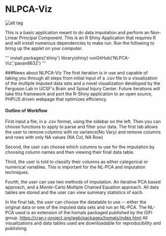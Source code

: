 # NLPCA-Viz
![alt tag](https://zenodo.org/badge/20544/pavan8632/NLPCA-Viz.svg)

This is a basic applicaiton meant to do data imputation and perform an Non-Linear Principal Component. This is an R Shiny Application that requires R and will install numerous dependencies to make run. Run the following to bring up the applet on your computer. 

''' 
install.packages('shiny')
library(shiny)
runGitHub('NLPCA-Viz','pavan8632')
'''

###News about NLPCA-Viz
The first iteration is in use and capable of taking you through all steps from initial input of a .csv file to a visualization of the multiple imputed data sets and a novel visualization developed by the Ferguson Lab in UCSF's Brain and Spinal Injury Center. Future iterations will take this framework and port the R-Shiny application to an open source, PHP/JS driven webpage that optimizes efficiency.  

#### Outline of Workflow
First input a file, in a .csv format, using the sidebar on the left. Then you can choose functions to apply to parse and filter your data. The first tab allows the user to remove columns with no variance(No Vary) and remove columns and rows with only NA values (NA Col, NA Row)

Second, the user can choose which columns to use for the imputation by choosing column names and then viewing their final data table. 

Third, the user is told to classify their columns as either categorical or numerical variables. This is important for the NL-PCA and imputation techniques.

Fourth, the user can use two methods of imputation. An iterative PCA based approach, and a Monte-Carlo Multiple Chained Equation approach. All data tables are stored and the user can view summary statistics of each. 

In the final tab, the user can choose the datatable to use -- either the original data or one of the imputed data sets and run an NL-PCA. The NL-PCA used is an extension of the homals packaged published by the GIFI group. https://cran.r-project.org/web/packages/homals/index.html All visualizations and data tables used are downloadable for reproducibility and publishing. 
